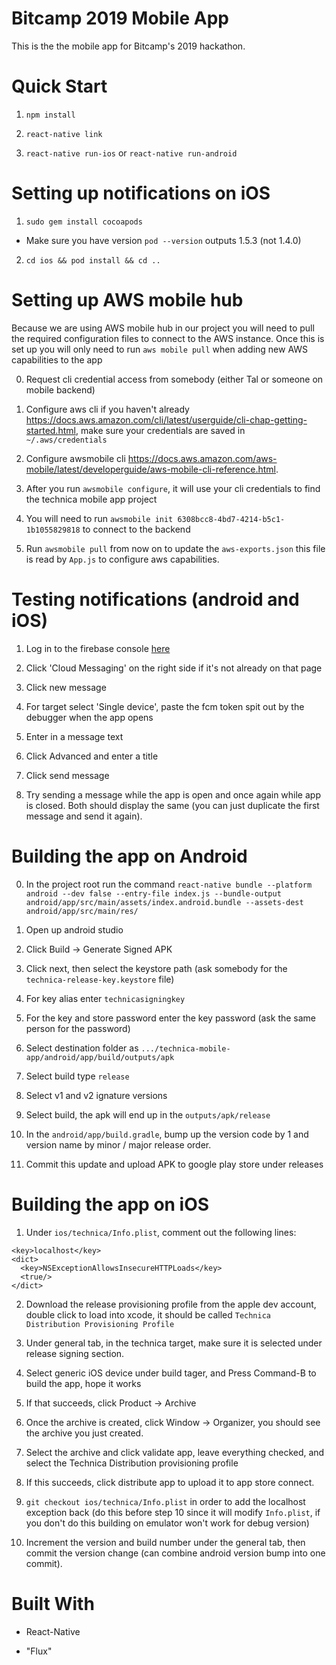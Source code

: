 # Bitcamp 2019 Mobile App

This is the the mobile app for Bitcamp's 2019 hackathon.

# Quick Start

1. `npm install`

2. `react-native link`

3. `react-native run-ios` or `react-native run-android`

# Setting up notifications on iOS

1. `sudo gem install cocoapods`
  * Make sure you have version `pod --version` outputs 1.5.3 (not 1.4.0)

2. `cd ios && pod install && cd ..`

# Setting up AWS mobile hub #

Because we are using AWS mobile hub in our project you will need to pull the required configuration files to connect to the AWS instance. Once this is set up you will only need to run `aws mobile pull` when adding new AWS capabilities to the app

0. Request cli credential access from somebody (either Tal or someone on mobile backend)

1. Configure aws cli if you haven't already https://docs.aws.amazon.com/cli/latest/userguide/cli-chap-getting-started.html, make sure your credentials are saved in `~/.aws/credentials`

2. Configure awsmobile cli https://docs.aws.amazon.com/aws-mobile/latest/developerguide/aws-mobile-cli-reference.html.

3. After you run `awsmobile configure`, it will use your cli credentials to find the technica mobile app project

4. You will need to run `awsmobile init 6308bcc8-4bd7-4214-b5c1-1b1055829818` to connect to the backend

5. Run `awsmobile pull` from now on to update the `aws-exports.json` this file is read by `App.js` to configure aws capabilities.

# Testing notifications (android and iOS) #

1. Log in to the firebase console [here](https://console.firebase.google.com/project/technica-mobile-app/notification)

2. Click 'Cloud Messaging' on the right side if it's not already on that page

3. Click new message

4. For target select 'Single device', paste the fcm token spit out by the debugger when the app opens

5. Enter in a message text

6. Click Advanced and enter a title

7. Click send message

8. Try sending a message while the app is open and once again while app is closed. Both should display the same (you can just duplicate the first message and send it again).

# Building the app on Android

0. In the project root run the command `react-native bundle --platform android --dev false --entry-file index.js --bundle-output android/app/src/main/assets/index.android.bundle --assets-dest android/app/src/main/res/`

1. Open up android studio

2. Click Build -> Generate Signed APK

3. Click next, then select the keystore path (ask somebody for the `technica-release-key.keystore` file)

4. For key alias enter `technicasigningkey`

5. For the key and store password enter the key password (ask the same person for the password)

6. Select destination folder as `.../technica-mobile-app/android/app/build/outputs/apk`

7. Select build type `release`

8. Select v1 and v2 ignature versions

9. Select build, the apk will end up in the `outputs/apk/release`

10. In the `android/app/build.gradle`, bump up the version code by 1 and version name by minor / major release order.

11. Commit this update and upload APK to google play store under releases

# Building the app on iOS

1. Under `ios/technica/Info.plist`, comment out the following lines:

```
<key>localhost</key>
<dict>
  <key>NSExceptionAllowsInsecureHTTPLoads</key>
  <true/>
</dict>
```

2. Download the release provisioning profile from the apple dev account, double click to load into xcode, it should be called `Technica Distribution Provisioning Profile`

3. Under general tab, in the technica target, make sure it is selected under release signing section.

4. Select generic iOS device under build tager, and Press Command-B to build the app, hope it works

5. If that succeeds, click Product -> Archive

6. Once the archive is created, click Window -> Organizer, you should see the archive you just created.

7. Select the archive and click validate app, leave everything checked, and select the Technica Distribution provisioning profile

8. If this succeeds, click distribute app to upload it to app store connect.

9. `git checkout ios/technica/Info.plist` in order to add the localhost exception back (do this before step 10 since it will modify `Info.plist`, if you don't do this building on emulator won't work for debug version)

10. Increment the version and build number under the general tab, then commit the version change (can combine android version bump into one commit).


# Built With

- React-Native

- "Flux"
